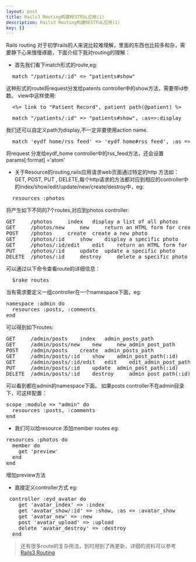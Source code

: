 ```yaml
---
layout: post
title: Rails3 Routing构建RESTFUL应用(1)
description: Rails3 Routing构建RESTFUL应用(1)
key: []
---
```

Rails routing 对于初学rails的人来说比较难理解，里面的东西也比较多和杂，需要静下心来慢慢琢磨，下面介绍下我对routing的理解：

 - 首先我们看下match形式的route,eg:
<pre>
  match "/patients/:id" => "patients#show"
</pre>
这种形式的route将request分发给patents controller中的show方法，需要带id参数。
view中这样使用:
<pre>
  <%= link_to "Patient Record", patient_path(@patient) %>
</pre>
<pre>
  match "/patients/:id" => "patients#show", :as=>:display
</pre>
我们还可以自定义path为display,不一定非要使用action name.
<pre>
  match 'eydf_home/rss_feed' => 'eydf_home#rss_feed', :as => :rss_feed, :defaults=> {:format => 'atom'} 
</pre>
将request 分发给eydf_home controller中的rss_feed方法，还会设置params[:format] ='atom'
 - 关于Resource的routing,rails应用请求web页面通过特定的http 方法如：GET, POST, PUT , DELETE,每个http请求的方法都对应到相应的controller中的index/show/edit/update/new/create/destroy中，eg:
<pre>
  resources :photos
</pre>
将产生如下不同的7个routes,对应到photos controller:
<pre>
GET 	/photos 	index 	display a list of all photos
GET 	/photos/new 	new 	return an HTML form for creating a new photo
POST 	/photos 	create 	create a new photo
GET 	/photos/:id 	show 	display a specific photo
GET 	/photos/:id/edit 	edit 	return an HTML form for editing a photo
PUT 	/photos/:id 	update 	update a specific photo
DELETE 	/photos/:id 	destroy 	delete a specific photo 
</pre>
可以通过以下命令查看route的详细信息：
<pre>
  $rake routes
</pre>
当有需求要定义一组controller在一个namespace下面，eg:
<pre>
namespace :admin do
  resources :posts, :comments
end
</pre>
可以得到如下routes:
<pre>
GET 	/admin/posts 	index 	admin_posts_path
GET 	/admin/posts/new 	new 	new_admin_post_path
POST 	/admin/posts 	create 	admin_posts_path
GET 	/admin/posts/:id 	show 	admin_post_path(:id)
GET 	/admin/posts/:id/edit 	edit 	edit_admin_post_path(:id)
PUT 	/admin/posts/:id 	update 	admin_post_path(:id)
DELETE 	/admin/posts/:id 	destroy 	admin_post_path(:id) 
</pre>
可以看到都在admin的namespace下面。
如果posts controller不在admin目录下，可这样配置：
<pre>
scope :module => "admin" do
  resources :posts, :comments
end
</pre>
 - 我们可以给resource 添加member routes eg:
<pre>
resources :photos do
  member do
    get 'preview'
  end
end
</pre>
增加preview方法
 - 直接定义controller方式 eg:
<pre>
 controller :eyd_avatar do
    get 'avatar_index' => :index
    get 'avatar_show/:id' => :show, :as => :avatar_show
    get 'avatar_new' => :new
    post 'avatar_upload' => :upload
    delete 'avatar_destroy' => :destroy
  end
</pre>

> 还有很多route的复杂用法，到时用到了再更新，详细的资料可以参考[Rails3 Routing][1]


  [1]: http://guides.rubyonrails.org/routing.html#changelog "routing"
